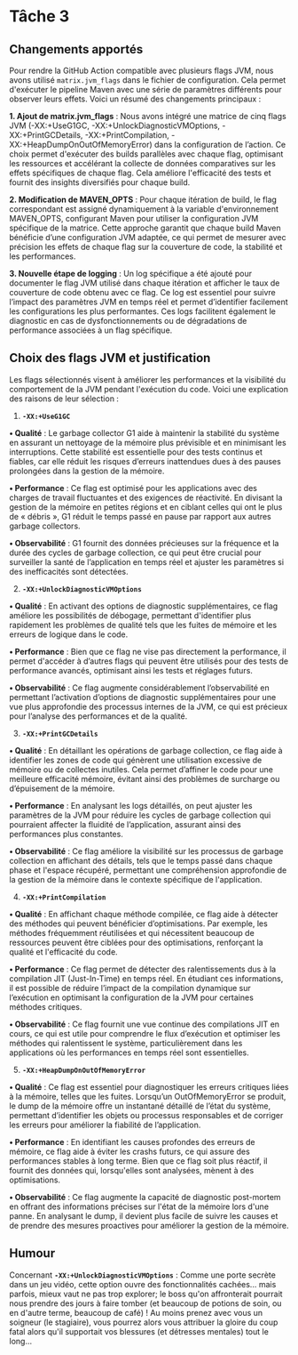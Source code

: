# Tâche 3

## Changements apportés

Pour rendre la GitHub Action compatible avec plusieurs flags JVM, nous avons utilisé `matrix.jvm_flags` dans le fichier de configuration. Cela permet d'exécuter le pipeline Maven avec une série de paramètres différents pour observer leurs effets. Voici un résumé des changements principaux :

**1. Ajout de matrix.jvm_flags** : Nous avons intégré une matrice de cinq flags JVM (-XX:+UseG1GC, -XX:+UnlockDiagnosticVMOptions, -XX:+PrintGCDetails, -XX:+PrintCompilation, -XX:+HeapDumpOnOutOfMemoryError) dans la configuration de l’action. Ce choix permet d'exécuter des builds parallèles avec chaque flag, optimisant les ressources et accélérant la collecte de données comparatives sur les effets spécifiques de chaque flag. Cela améliore l'efficacité des tests et fournit des insights diversifiés pour chaque build.

**2. Modification de MAVEN_OPTS** : Pour chaque itération de build, le flag correspondant est assigné dynamiquement à la variable d'environnement MAVEN_OPTS, configurant Maven pour utiliser la configuration JVM spécifique de la matrice. Cette approche garantit que chaque build Maven bénéficie d’une configuration JVM adaptée, ce qui permet de mesurer avec précision les effets de chaque flag sur la couverture de code, la stabilité et les performances.

**3. Nouvelle étape de logging** : Un log spécifique a été ajouté pour documenter le flag JVM utilisé dans chaque itération et afficher le taux de couverture de code obtenu avec ce flag. Ce log est essentiel pour suivre l’impact des paramètres JVM en temps réel et permet d’identifier facilement les configurations les plus performantes. Ces logs facilitent également le diagnostic en cas de dysfonctionnements ou de dégradations de performance associées à un flag spécifique.


## Choix des flags JVM et justification

Les flags sélectionnés visent à améliorer les performances et la visibilité du comportement de la JVM pendant l'exécution du code. Voici une explication des raisons de leur sélection :

1. **`-XX:+UseG1GC`**
   
**• Qualité** : Le garbage collector G1 aide à maintenir la stabilité du système en assurant un nettoyage de la mémoire plus prévisible et en minimisant les interruptions. Cette stabilité est essentielle pour des tests continus et fiables, car elle réduit les risques d’erreurs inattendues dues à des pauses prolongées dans la gestion de la mémoire.

**• Performance** : Ce flag est optimisé pour les applications avec des charges de travail fluctuantes et des exigences de réactivité. En divisant la gestion de la mémoire en petites régions et en ciblant celles qui ont le plus de « débris », G1 réduit le temps passé en pause par rapport aux autres garbage collectors.

**• Observabilité** : G1 fournit des données précieuses sur la fréquence et la durée des cycles de garbage collection, ce qui peut être crucial pour surveiller la santé de l’application en temps réel et ajuster les paramètres si des inefficacités sont détectées.

2. **`-XX:+UnlockDiagnosticVMOptions`**  

**• Qualité** : En activant des options de diagnostic supplémentaires, ce flag améliore les possibilités de débogage, permettant d'identifier plus rapidement les problèmes de qualité tels que les fuites de mémoire et les erreurs de logique dans le code.

**• Performance** : Bien que ce flag ne vise pas directement la performance, il permet d'accéder à d’autres flags qui peuvent être utilisés pour des tests de performance avancés, optimisant ainsi les tests et réglages futurs.

**• Observabilité** : Ce flag augmente considérablement l’observabilité en permettant l’activation d’options de diagnostic supplémentaires pour une vue plus approfondie des processus internes de la JVM, ce qui est précieux pour l’analyse des performances et de la qualité.

3. **`-XX:+PrintGCDetails`**  

**• Qualité** : En détaillant les opérations de garbage collection, ce flag aide à identifier les zones de code qui génèrent une utilisation excessive de mémoire ou de collectes inutiles. Cela permet d’affiner le code pour une meilleure efficacité mémoire, évitant ainsi des problèmes de surcharge ou d’épuisement de la mémoire.

**• Performance** : En analysant les logs détaillés, on peut ajuster les paramètres de la JVM pour réduire les cycles de garbage collection qui pourraient affecter la fluidité de l’application, assurant ainsi des performances plus constantes.

**• Observabilité** : Ce flag améliore la visibilité sur les processus de garbage collection en affichant des détails, tels que le temps passé dans chaque phase et l'espace récupéré, permettant une compréhension approfondie de la gestion de la mémoire dans le contexte spécifique de l'application.

4. **`-XX:+PrintCompilation`**  

**• Qualité** : En affichant chaque méthode compilée, ce flag aide à détecter des méthodes qui peuvent bénéficier d’optimisations. Par exemple, les méthodes fréquemment réutilisées et qui nécessitent beaucoup de ressources peuvent être ciblées pour des optimisations, renforçant la qualité et l'efficacité du code.

**• Performance** : Ce flag permet de détecter des ralentissements dus à la compilation JIT (Just-In-Time) en temps réel. En étudiant ces informations, il est possible de réduire l’impact de la compilation dynamique sur l’exécution en optimisant la configuration de la JVM pour certaines méthodes critiques.

**• Observabilité** : Ce flag fournit une vue continue des compilations JIT en cours, ce qui est utile pour comprendre le flux d’exécution et optimiser les méthodes qui ralentissent le système, particulièrement dans les applications où les performances en temps réel sont essentielles.

5. **`-XX:+HeapDumpOnOutOfMemoryError`**  

**• Qualité** : Ce flag est essentiel pour diagnostiquer les erreurs critiques liées à la mémoire, telles que les fuites. Lorsqu’un OutOfMemoryError se produit, le dump de la mémoire offre un instantané détaillé de l’état du système, permettant d’identifier les objets ou processus responsables et de corriger les erreurs pour améliorer la fiabilité de l’application.

**• Performance** : En identifiant les causes profondes des erreurs de mémoire, ce flag aide à éviter les crashs futurs, ce qui assure des performances stables à long terme. Bien que ce flag soit plus réactif, il fournit des données qui, lorsqu'elles sont analysées, mènent à des optimisations.

**• Observabilité** : Ce flag augmente la capacité de diagnostic post-mortem en offrant des informations précises sur l'état de la mémoire lors d'une panne. En analysant le dump, il devient plus facile de suivre les causes et de prendre des mesures proactives pour améliorer la gestion de la mémoire.

## Humour

Concernant **`-XX:+UnlockDiagnosticVMOptions`** : Comme une porte secrète dans un jeu vidéo, cette option ouvre des fonctionnalités cachées... mais parfois, mieux vaut ne pas trop explorer; le boss qu'on affronterait pourrait nous prendre des jours à faire tomber (et beaucoup de potions de soin, ou en d'autre terme, beaucoup de café) ! Au moins prenez avec vous un soigneur (le stagiaire), vous pourrez alors vous attribuer la gloire du coup fatal alors qu'il supportait vos blessures (et détresses mentales) tout le long...
